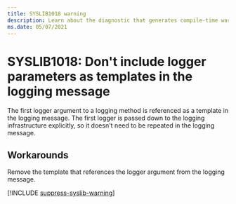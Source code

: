 ```yaml
---
title: SYSLIB1018 warning
description: Learn about the diagnostic that generates compile-time warning SYSLIB1018.
ms.date: 05/07/2021
---
```


# SYSLIB1018: Don't include logger parameters as templates in the logging message

The first logger argument to a logging method is referenced as a template in the logging message. The first logger is passed down to the logging infrastructure explicitly, so it doesn't need to be repeated in the logging message.

## Workarounds

Remove the template that references the logger argument from the logging message.

[!INCLUDE [suppress-syslib-warning](includes/suppress-source-generator-diagnostics.md)]
